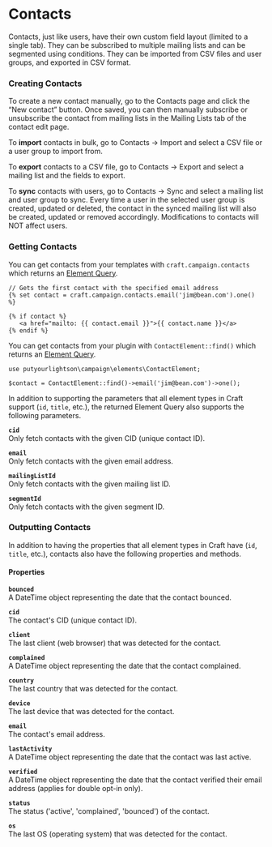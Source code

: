 # Contacts

Contacts, just like users, have their own custom field layout (limited to a single tab). They can be subscribed to multiple mailing lists and can be segmented using conditions. They can be imported from CSV files and user groups, and exported in CSV format.

### Creating Contacts
To create a new contact manually, go to the Contacts page and click the “New contact” button. Once saved, you can then manually subscribe or unsubscribe the contact from mailing lists in the Mailing Lists tab of the contact edit page. 

To **import** contacts in bulk, go to Contacts → Import and select a CSV file or a user group to import from.

To **export** contacts to a CSV file, go to Contacts → Export and select a mailing list and the fields to export.

To **sync** contacts with users, go to Contacts → Sync and select a mailing list and user group to sync. Every time a user in the selected user group is created, updated or deleted, the contact in the synced mailing list will also be created, updated or removed accordingly. Modifications to contacts will NOT affect users.

### Getting Contacts
You can get contacts from your templates with `craft.campaign.contacts` which returns an [Element Query](https://docs.craftcms.com/v3/element-queries.html).

    // Gets the first contact with the specified email address
    {% set contact = craft.campaign.contacts.email('jim@bean.com').one() %}
    
    {% if contact %}
       <a href="mailto: {{ contact.email }}">{{ contact.name }}</a>
    {% endif %} 

You can get contacts from your plugin with `ContactElement::find()` which returns an [Element Query](https://docs.craftcms.com/v3/element-queries.html). 

    use putyourlightson\campaign\elements\ContactElement;

    $contact = ContactElement::find()->email('jim@bean.com')->one();

In addition to supporting the parameters that all element types in Craft support (`id`, `title`, etc.), the returned Element Query also supports the following parameters.

**`cid`**  
Only fetch contacts with the given CID (unique contact ID).

**`email`**  
Only fetch contacts with the given email address.

**`mailingListId`**  
Only fetch contacts with the given mailing list ID.

**`segmentId`**  
Only fetch contacts with the given segment ID.

### Outputting Contacts
In addition to having the properties that all element types in Craft have (`id`, `title`, etc.), contacts also have the following properties and methods.

#### Properties

**`bounced`**  
A DateTime object representing the date that the contact bounced.

**`cid`**  
The contact's CID (unique contact ID).

**`client`**  
The last client (web browser) that was detected for the contact.

**`complained`**  
A DateTime object representing the date that the contact complained.

**`country`**  
The last country that was detected for the contact.

**`device`**  
The last device that was detected for the contact.

**`email`**  
The contact's email address.

**`lastActivity`**  
A DateTime object representing the date that the contact was last active.

**`verified`**  
A DateTime object representing the date that the contact verified their email address (applies for double opt-in only).

**`status`**  
The status ('active', 'complained', 'bounced') of the contact.

**`os`**  
The last OS (operating system) that was detected for the contact.